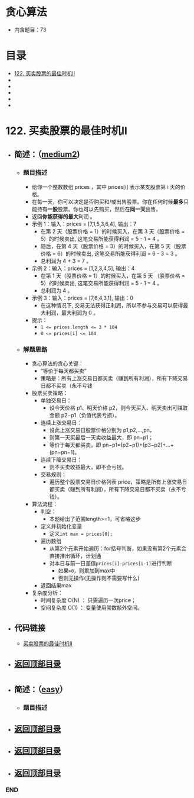 # 贪心算法
- 内含题目：73

# 目录
<!-- GFM-TOC -->
* [122. 买卖股票的最佳时机II](#122-买卖股票的最佳时机ii)
* []()
* []()
* []()
* []()
* []()
<!-- GFM-TOC -->



# 122. 买卖股票的最佳时机II
- ## 简述：（[medium2](https://github.com/anliux/PracticePool/blob/master/LeetCode/docs/medium2.md))
  - ### 题目描述
    - 给你一个整数数组 prices ，其中 prices[i] 表示某支股票第 i 天的价格。
    - 在每一天，你可以决定是否购买和/或出售股票。你在任何时候**最多**只能持有**一股**股票。你也可以先购买，然后在**同一天**出售。
    - 返回**你能获得的最大**利润 。
    - 示例 1：输入：prices = [7,1,5,3,6,4], 输出：7
      - 在第 2 天（股票价格 = 1）的时候买入，在第 3 天（股票价格 = 5）的时候卖出, 这笔交易所能获得利润 = 5 - 1 = 4 。
      - 随后，在第 4 天（股票价格 = 3）的时候买入，在第 5 天（股票价格 = 6）的时候卖出, 这笔交易所能获得利润 = 6 - 3 = 3 。
      - 总利润为 4 + 3 = 7 。
    - 示例 2：输入：prices = [1,2,3,4,5], 输出：4
      - 在第 1 天（股票价格 = 1）的时候买入，在第 5 天 （股票价格 = 5）的时候卖出, 这笔交易所能获得利润 = 5 - 1 = 4 。
      - 总利润为 4 。
    - 示例 3：输入：prices = [7,6,4,3,1], 输出：0
      - 在这种情况下, 交易无法获得正利润，所以不参与交易可以获得最大利润，最大利润为 0 。
    - 提示：
      - `1 <= prices.length <= 3 * 104`
      - `0 <= prices[i] <= 104`
  - ### 解题思路
    - 贪心算法的贪心关键：
      - “等价于每天都买卖”
      - 策略是：所有上涨交易日都买卖（赚到所有利润），所有下降交易日都不买卖（永不亏钱
    - 股票买卖策略：
      - 单独交易日： 
        - 设今天价格 p1、明天价格 p2，则今天买入、明天卖出可赚取金额 p2−p1（负值代表亏损）。
      - 连续上涨交易日： 
        - 设此上涨交易日股票价格分别为 p1,p2,...,pn，
        - 则第一天买最后一天卖收益最大，即 pn−p1；
        - 等价于每天都买卖，即 pn−p1=(p2−p1)+(p3−p2)+...+(pn−pn−1)。
      - 连续下降交易日： 
        - 则不买卖收益最大，即不会亏钱。
      - 交易规则：
        - 遍历整个股票交易日价格列表 price，策略是所有上涨交易日都买卖（赚到所有利润），所有下降交易日都不买卖（永不亏钱）。 
    - 算法流程：
      - 判空：
        - 本题给出了范围length>=1，可省略这步 
      - 定义并初始化变量
        - 定义`int max = prices[0];` 
      - 遍历数组
        - 从第2个元素开始遍历：for括号判断，如果没有第2个元素会直接推出循环，计划通
        - 对本日与前一日差值`prices[i]-prices[i-1]`进行判断
          - 如果`>0`，则累加到max中
          - 否则无操作(无操作则不需要写什么)
      - 返回结果max     
    - 复杂度分析：
      - 时间复杂度 O(N) ： 只需遍历一次price；
      - 空间复杂度 O(1) ： 变量使用常数额外空间。

- ## 代码链接
  - [买卖股票的最佳时机II](https://github.com/anliux/PracticePool/blob/master/LeetCode/src/0122-best-time-to-buy-and-sell-stock-ii.java)  
  
<!-- GFM-TOC -->
* ## [返回顶部目录](#目录)
<!-- GFM-TOC -->  
 
 
 
#  
- ## 简述：（[easy](https://github.com/anliux/PracticePool/blob/master/LeetCode/docs/easy.md)）
  - ### 题目描述
  



<!-- GFM-TOC -->
* ## [返回顶部目录](#目录)
<!-- GFM-TOC -->




<!-- GFM-TOC -->
* ## [返回顶部目录](#目录)
<!-- GFM-TOC -->




<!-- GFM-TOC -->
* ## [返回顶部目录](#目录)
<!-- GFM-TOC -->


### END
